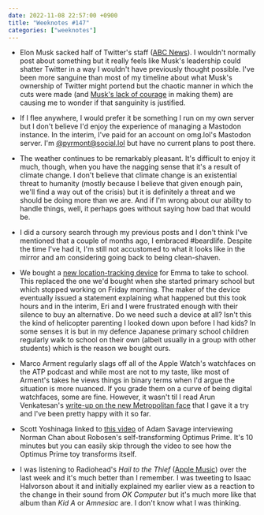 ```yaml
---
date: 2022-11-08 22:57:00 +0900
title: "Weeknotes #147"
categories: ["weeknotes"]
---
```


- Elon Musk sacked half of Twitter's staff ([ABC News](https://www.abc.net.au/news/2022-11-05/twitter-sacks-half-of-staff-as-musk-launches-overhaul/101620102)). I wouldn't normally post about something but it really feels like Musk's leadership could shatter Twitter in a way I wouldn't have previously thought possible. I've been more sanguine than most of my timeline about what Musk's ownership of Twitter might portend but the chaotic manner in which the cuts were made (and [Musk's lack of courage](https://www.platformer.news/p/twitter-cut-in-half) in making them) are causing me to wonder if that sanguinity is justified.

- If I flee anywhere, I would prefer it be something I run on my own server but I don't believe I'd enjoy the experience of managing a Mastodon instance. In the interim, I've paid for an account on omg.lol's Mastodon server. I'm [@pyrmont@social.lol](https://social.lol/@pyrmont) but have no current plans to post there.

- The weather continues to be remarkably pleasant. It's difficult to enjoy it much, though, when you have the nagging sense that it's a result of climate change. I don't believe that climate change is an existential threat to humanity (mostly because I believe that given enough pain, we'll find a way out of the crisis) but it is definitely a threat and we should be doing more than we are. And if I'm wrong about our ability to handle things, well, it perhaps goes without saying how bad that would be.

- I did a cursory search through my previous posts and I don't think I've mentioned that a couple of months ago, I embraced #beardlife. Despite the time I've had it, I'm still not accustomed to what it looks like in the mirror and am considering going back to being clean-shaven. 

- We bought a [new location-tracking device](https://shop.bot.app/shop) for Emma to take to school. This replaced the one we'd bought when she started primary school but which stopped working on Friday morning. The maker of the device eventually issued a statement explaining what happened but this took hours and in the interim, Eri and I were frustrated enough with their silence to buy an alternative. Do we need such a device at all? Isn't this the kind of helicopter parenting I looked down upon before I had kids? In some senses it is but in my defence Japanese primary school children regularly walk to school on their own (albeit usually in a group with other students) which is the reason we bought ours.

- Marco Arment regularly slags off all of the Apple Watch's watchfaces on the ATP podcast and while most are not to my taste, like most of Arment's takes he views things in binary terms when I'd argue the situation is more nuanced. If you grade them on a curve of being digital watchfaces, some are fine. However, it wasn't til I read Arun Venkatesan's [write-up on the new Metropolitan face](https://arun.is/blog/apple-metropolitan-face/) that I gave it a try and I've been pretty happy with it so far.

- Scott Yoshinaga linked to [this video](https://youtu.be/ytI929g4puE) of Adam Savage interviewing Norman Chan about Robosen's self-transforming Optimus Prime. It's 10 minutes but you can easily skip through the video to see how the Optimus Prime toy transforms itself.

- I was listening to Radiohead's _Hail to the Thief_ ([Apple Music](https://music.apple.com/us/album/hail-to-the-thief/1097863576)) over the last week and it's much better than I remember. I was tweeting to Isaac Halvorson about it and initially explained my earlier view as a reaction to the change in their sound from _OK Computer_ but it's much more like that album than _Kid A_ or _Amnesiac_ are. I don't know what I was thinking.
